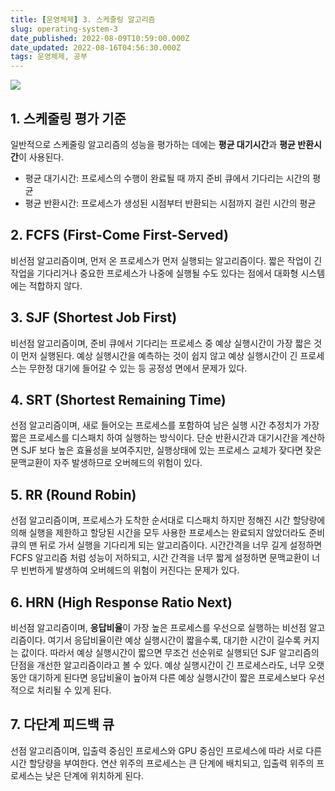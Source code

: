 ```yaml
---
title: [운영체제] 3. 스케줄링 알고리즘
slug: operating-system-3
date_published: 2022-08-09T10:59:00.000Z
date_updated: 2022-08-16T04:56:30.000Z
tags: 운영체제, 공부
---
```


![](__GHOST_URL__/content/images/2022/08/image-3.png)
## 1. 스케줄링 평가 기준

일반적으로 스케줄링 알고리즘의 성능을 평가하는 데에는 **평균 대기시간**과 **평균 반환시간**이 사용된다.

- 평균 대기시간: 프로세스의 수행이 완료될 때 까지 준비 큐에서 기다리는 시간의 평균
- 평균 반환시간: 프로세스가 생성된 시점부터 반환되는 시점까지 걸린 시간의 평균

## 2. FCFS (First-Come First-Served)

비선점 알고리즘이며, 먼저 온 프로세스가 먼저 실행되는 알고리즘이다. 짧은 작업이 긴 작업을 기다리거나 중요한 프로세스가 나중에 실행될 수도 있다는 점에서 대화형 시스템에는 적합하지 않다.

## 3. SJF (Shortest Job First)

비선점 알고리즘이며, 준비 큐에서 기다리는 프로세스 중 예상 실행시간이 가장 짧은 것이 먼저 실행된다. 예상 실행시간을 예측하는 것이 쉽지 않고 예상 실행시간이 긴 프로세스는 무한정 대기에 들어갈 수 있는 등 공정성 면에서 문제가 있다.

## 4. SRT (Shortest Remaining Time)

선점 알고리즘이며, 새로 들어오는 프로세스를 포함하여 남은 실행 시간 추정치가 가장 짧은 프로세스를 디스패치 하여 실행하는 방식이다. 단순 반환시간과 대기시간을 계산하면 SJF 보다 높은 효율성을 보여주지만, 실행상태에 있는 프로세스 교체가 잦다면 잦은 문맥교환이 자주 발생하므로 오버헤드의 위험이 있다.

## 5. RR (Round Robin)

선점 알고리즘이며, 프로세스가 도착한 순서대로 디스패치 하지만 정해진 시간 할당량에 의해 실행을 제한하고 할당된 시간을 모두 사용한 프로세스는 완료되지 않았더라도 준비 큐의 맨 뒤로 가서 실행을 기다리게 되는 알고리즘이다. 시간간격을 너무 길게 설정하면 FCFS 알고리즘 처럼 성능이 저하되고, 시간 간격을 너무 짧게 설정하면 문맥교환이 너무 빈번하게 발생하여 오버헤드의 위험이 커진다는 문제가 있다.

## 6. HRN (High Response Ratio Next)

비선점 알고리즘이며, **응답비율**이 가장 높은 프로세스를 우선으로 실행하는 비선점 알고리즘이다. 여기서 응답비율이란 예상 실행시간이 짧을수록, 대기한 시간이 길수록 커지는 값이다. 따라서 예상 실행시간이 짧으면 무조건 선순위로 실행되던 SJF 알고리즘의 단점을 개선한 알고리즘이라고 볼 수 있다. 예상 실행시간이 긴 프로세스라도, 너무 오랫동안 대기하게 된다면 응답비율이 높아져 다른 예상 실행시간이 짧은 프로세스보다 우선적으로 처리될 수 있게 된다.

## 7. 다단계 피드백 큐

선점 알고리즘이며, 입출력 중심인 프로세스와 GPU 중심인 프로세스에 따라 서로 다른 시간 할당량을 부여한다. 연산 위주의 프로세스는 큰 단계에 배치되고, 입출력 위주의 프로세스는 낮은 단계에 위치하게 된다.
